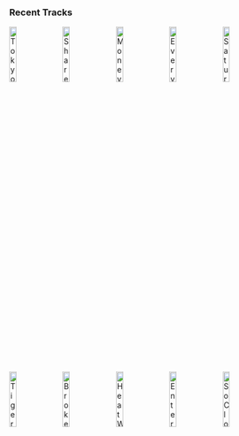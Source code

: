 ### Recent Tracks
[<img src='https://lastfm.freetls.fastly.net/i/u/300x300/af32cf3dc1904643c64b0988cc15a567.jpg' width='16%' height='16%' alt='Tokyo Summer'>](https://www.last.fm/music/mounties/_/tokyo%2bsummer)&nbsp;&nbsp;&nbsp;&nbsp;[<img src='https://lastfm.freetls.fastly.net/i/u/300x300/aa35b7952e2e867d46e627bb2e696387.jpg' width='16%' height='16%' alt='Share That Love (feat. G-Eazy)'>](https://www.last.fm/music/lukas%2bgraham/_/share%2bthat%2blove%2b%2528feat.%2bg-eazy%2529)&nbsp;&nbsp;&nbsp;&nbsp;[<img src='https://lastfm.freetls.fastly.net/i/u/300x300/00b66e876b2f45e8b682f7005fe056ea.jpg' width='16%' height='16%' alt='MoneyGrabber'>](https://www.last.fm/music/fitz%2band%2bthe%2btantrums/_/moneygrabber)&nbsp;&nbsp;&nbsp;&nbsp;[<img src='https://lastfm.freetls.fastly.net/i/u/300x300/38c59ff64e0b28bd6ac3def552e0a7cc.jpg' width='16%' height='16%' alt='Every Color (with Foster The People)'>](https://www.last.fm/music/louis%2bthe%2bchild/_/every%2bcolor%2b%2528with%2bfoster%2bthe%2bpeople%2529)&nbsp;&nbsp;&nbsp;&nbsp;[<img src='https://lastfm.freetls.fastly.net/i/u/300x300/f549a8f9ff963e15d4fe34a02c0159a0.jpg' width='16%' height='16%' alt='Saturday Sun'>](https://www.last.fm/music/vance%2bjoy/_/saturday%2bsun)&nbsp;&nbsp;&nbsp;&nbsp;<br>[<img src='https://lastfm.freetls.fastly.net/i/u/300x300/3e79e5e7b82f4b19cbc01cf0b096d74d.png' width='16%' height='16%' alt='Tiger Striped Sky'>](https://www.last.fm/music/roo%2bpanes/_/tiger%2bstriped%2bsky)&nbsp;&nbsp;&nbsp;&nbsp;[<img src='https://lastfm.freetls.fastly.net/i/u/300x300/2a96cbd8b46e442fc41c2b86b821562f.png' width='16%' height='16%' alt='Broke Boy'>](https://www.last.fm/music/malia%2bcivetz/_/broke%2bboy)&nbsp;&nbsp;&nbsp;&nbsp;[<img src='https://lastfm.freetls.fastly.net/i/u/300x300/b77dbedfb9b8d6b3fa8049c11b020ac4.jpg' width='16%' height='16%' alt='Heat Waves'>](https://www.last.fm/music/glass%2banimals/_/heat%2bwaves)&nbsp;&nbsp;&nbsp;&nbsp;[<img src='https://lastfm.freetls.fastly.net/i/u/300x300/2a96cbd8b46e442fc41c2b86b821562f.png' width='16%' height='16%' alt='Entertain You'>](https://www.last.fm/music/bronze%2bradio%2breturn/_/entertain%2byou)&nbsp;&nbsp;&nbsp;&nbsp;[<img src='https://lastfm.freetls.fastly.net/i/u/300x300/848826898c142d6019877f8712f25234.jpg' width='16%' height='16%' alt='So Close'>](https://www.last.fm/music/notd/_/so%2bclose)&nbsp;&nbsp;&nbsp;&nbsp;<br>